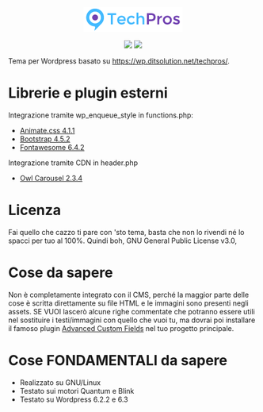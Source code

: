 <div align="center">
  <p>
    <img src="assets/images/main-logo.png">
  </p>
  <p>
    <img src="https://img.shields.io/badge/License-GPLv3-red?style=for-the-badge">
    <img src="https://img.shields.io/badge/wordpress-grey?style=for-the-badge&logo=wordpress">
  </p>
</div>
  
Tema per Wordpress basato su https://wp.ditsolution.net/techpros/.

# Librerie e plugin esterni
Integrazione tramite wp_enqueue_style in functions.php:
* <a href="https://animate.style/">Animate.css 4.1.1</a>
* <a href="https://getbootstrap.com/">Bootstrap 4.5.2</a> 
* <a href="https://fontawesome.com/">Fontawesome 6.4.2</a>

Integrazione tramite CDN in header.php
* <a href="https://owlcarousel2.github.io/OwlCarousel2/">Owl Carousel 2.3.4</a>

# Licenza
Fai quello che cazzo ti pare con 'sto tema, basta che non lo rivendi né lo spacci per tuo al 100%. Quindi boh, GNU General Public License v3.0,

# Cose da sapere
Non è completamente integrato con il CMS, perché la maggior parte delle cose è scritta direttamente su file HTML e le immagini sono presenti negli assets. SE VUOI lascerò alcune righe commentate che potranno essere utili nel sostituire i testi/immagini con quello che vuoi tu, ma dovrai poi installare il famoso plugin <a href="https://wordpress.org/plugins/advanced-custom-fields/">Advanced Custom Fields</a> nel tuo progetto principale.

# Cose FONDAMENTALI da sapere
* Realizzato su GNU/Linux
* Testato sui motori Quantum e Blink
* Testato su Wordpress 6.2.2 e 6.3
